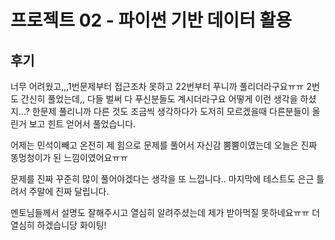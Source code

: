 # 프로젝트 02 - 파이썬 기반 데이터 활용

## 후기
   너무 어려웠고,,,1번문제부터 접근조차 못하고 22번부터 푸니까 풀리더라구요ㅠㅠ
   2번도 간신히 풀었는데,, 다들 벌써 다 푸신분들도 계시더라구요 어떻게 이런 생각을 하셨지...?
   한문제 풀리니까 다른 것도 조금씩 생각하다가 도저히 모르겠을때 다른분들이 올린거 보고 힌트 얻어서 풀었습니다.

   어제는 민석이빼고 온전히 제 힘으로 문제를 풀어서 자신감 뿜뿜이였는데
   오늘은 진짜 똥멍청이가 된 느낌이였어요ㅠㅠ

   문제를 진짜 꾸준히 많이 풀어야겠다는 생각을 또 느낍니다..
   마지막에 테스트도 은근 틀려서 주말에 진짜 달립니다.

   멘토님들께서 설명도 잘해주시고 열심히 알려주셨는데 제가 받아먹질 못하네요ㅠㅠ
   더 열심히 하겠습니당 화이팅! 

 